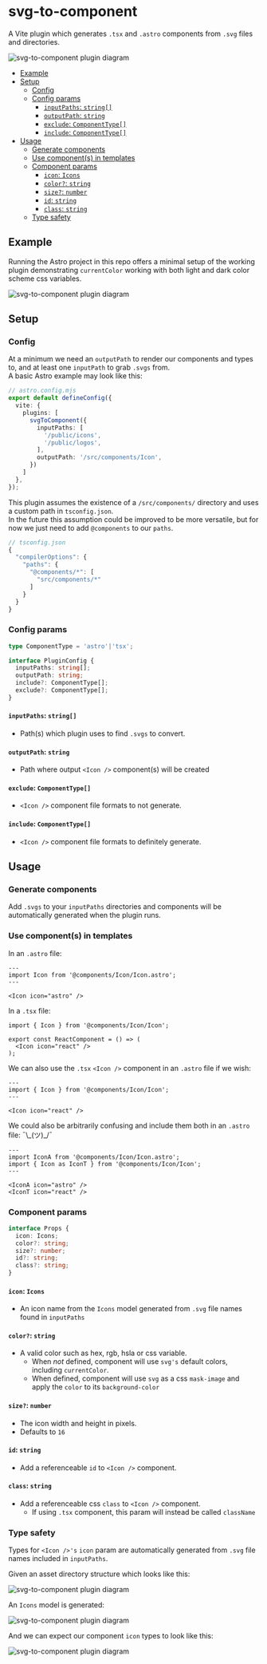 # svg-to-component

A Vite plugin which generates `.tsx` and `.astro` components from `.svg` files and directories.

![svg-to-component plugin diagram](/public/docs/svg-to-component-01.jpg)


- [Example](#example)
- [Setup](#setup)
  - [Config](#config)
  - [Config params](#config-params)
    - [`inputPaths`: `string[]`](#inputpaths-string)
    - [`outputPath`: `string`](#outputpath-string)
    - [`exclude`: `ComponentType[]`](#exclude-componenttype)
    - [`include`: `ComponentType[]`](#include-componenttype)
- [Usage](#usage)
  - [Generate components](#generate-components)
  - [Use component(s) in templates](#use-components-in-templates)
  - [Component params](#component-params)
    - [`icon`: `Icons`](#icon-icons)
    - [`color?`: `string`](#color-string)
    - [`size?`: `number`](#size-number)
    - [`id`: `string`](#id-string)
    - [`class`: `string`](#class-string)
  - [Type safety](#type-safety)


## Example

Running the Astro project in this repo offers a minimal setup of the working plugin demonstrating `currentColor` working with both light and dark color scheme css variables.

![svg-to-component plugin diagram](/public/docs/svg2c-eg-04.jpg)


## Setup

### Config

At a minimum we need an `outputPath` to render our components and types to, and at least one `inputPath` to grab `.svgs` from.  
A basic Astro example may look like this:

```ts
// astro.config.mjs
export default defineConfig({
  vite: {
    plugins: [
      svgToComponent({
        inputPaths: [
          '/public/icons',
          '/public/logos',
        ],
        outputPath: '/src/components/Icon',
      })
    ]
  },
});
```

This plugin assumes the existence of a `/src/components/` directory and uses a custom path in `tsconfig.json`.  
In the future this assumption could be improved to be more versatile, but for now we just need to add `@components` to our `paths`.

```ts
// tsconfig.json
{
  "compilerOptions": {
    "paths": {
      "@components/*": [
        "src/components/*"
      ]
    }
  }
}
```

### Config params

```ts
type ComponentType = 'astro'|'tsx';

interface PluginConfig {
  inputPaths: string[];
  outputPath: string;
  include?: ComponentType[];
  exclude?: ComponentType[];
}
```

#### `inputPaths`: `string[]`
- Path(s) which plugin uses to find `.svgs` to convert. 

#### `outputPath`: `string`
- Path where output `<Icon />` component(s) will be created

#### `exclude`: `ComponentType[]`
- `<Icon />` component file formats to not generate.

#### `include`: `ComponentType[]`
- `<Icon />` component file formats to definitely generate.


## Usage

### Generate components

Add `.svgs` to your `inputPaths` directories and components will be automatically generated when the plugin runs.

### Use component(s) in templates

In an `.astro` file:

```tsx
---
import Icon from '@components/Icon/Icon.astro';
---

<Icon icon="astro" />
```

In a `.tsx` file:

```tsx
import { Icon } from '@components/Icon/Icon';

export const ReactComponent = () => (
  <Icon icon="react" />
);
```

We can also use the `.tsx` `<Icon />` component in an `.astro` file if we wish:

```tsx
---
import { Icon } from '@components/Icon/Icon';
---

<Icon icon="react" />
```

We could also be arbitrarily confusing and include them both in an `.astro` file:  ¯\\\_(ツ)_/¯

```tsx
---
import IconA from '@components/Icon/Icon.astro';
import { Icon as IconT } from '@components/Icon/Icon';
---

<IconA icon="astro" />
<IconT icon="react" />
```

### Component params

```ts
interface Props {
  icon: Icons;
  color?: string;
  size?: number;
  id?: string;
  class?: string;
}
```

#### `icon`: `Icons`
- An icon name from the `Icons` model generated from `.svg` file names found in `inputPaths` 

#### `color?`: `string`
- A valid color such as hex, rgb, hsla or css variable.
  - When _not_ defined, component will use `svg's` default colors, including `currentColor`.
  - When defined, component will use `svg` as a css `mask-image` and apply the `color` to its `background-color`

#### `size?`: `number`
- The icon width and height in pixels.
- Defaults to `16`

#### `id`: `string`
- Add a referenceable `id` to `<Icon />` component.

#### `class`: `string`
- Add a referenceable css `class` to `<Icon />` component.
  - If using `.tsx` component, this param will instead be called `className`


### Type safety

Types for `<Icon />'s` `icon` param are automatically generated from `.svg` file names included in `inputPaths`.

Given an asset directory structure which looks like this:

![svg-to-component plugin diagram](/public/docs/svg2c-eg-02.jpg)

An `Icons` model is generated:

![svg-to-component plugin diagram](/public/docs/svg2c-eg-03.jpg)

And we can expect our component `icon` types to look like this:

![svg-to-component plugin diagram](/public/docs/svg2c-eg-01.jpg)


